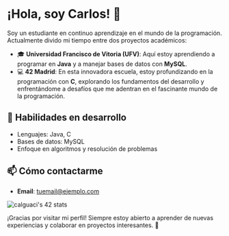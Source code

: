 # ¡Hola, soy Carlos! 👋

Soy un estudiante en continuo aprendizaje en el mundo de la programación. Actualmente divido mi tiempo entre dos proyectos académicos:

- 🎓 **Universidad Francisco de Vitoria (UFV)**: Aquí estoy aprendiendo a programar en **Java** y a manejar bases de datos con **MySQL**.
- 💻 **42 Madrid**: En esta innovadora escuela, estoy profundizando en la programación con **C**, explorando los fundamentos del desarrollo y enfrentándome a desafíos que me adentran en el fascinante mundo de la programación.

## 🚀 Habilidades en desarrollo
- Lenguajes: Java, C
- Bases de datos: MySQL
- Enfoque en algoritmos y resolución de problemas

## 📫 Cómo contactarme
- **Email**: [tuemail@ejemplo.com](mailto:tuemail@ejemplo.com)

 ![calguaci's 42 stats](https://badge.mediaplus.ma/kettlebells/calguaci?1337Badge=off)
 
¡Gracias por visitar mi perfil! Siempre estoy abierto a aprender de nuevas experiencias y colaborar en proyectos interesantes. 🚀


  


